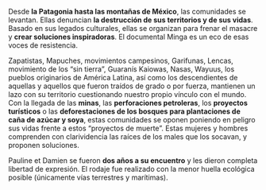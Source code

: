 Desde **la Patagonia hasta las montañas de México**, las comunidades se levantan. Ellas denuncian **la destrucción de sus territorios y de sus vidas**. Basado en sus legados culturales, ellas se organizan para frenar el masacre y **crear soluciones inspiradoras**. El documental Minga es un eco de esas voces de resistencia. 

Zapatistas, Mapuches, movimientos campesinos, Garifunas, Lencas, movimiento de los “sin tierra”, Guaranís Kaiowas, Nasas, Wayuus, los pueblos originarios de América Latina, así como los descendientes de aquellas y aquellos que fueron traídos de grado o por fuerza, mantienen un lazo con su territorio cuestionando nuestro propio vínculo con el mundo. Con la llegada de las **minas**, las **perforaciones petroleras**, los **proyectos turísticos** o las **deforestaciones de los bosques para plantaciones de caña de azúcar y soya**, estas comunidades se oponen poniendo en peligro sus vidas frente a estos “proyectos de muerte”. Estas mujeres y hombres comprenden con clarividencia las raíces de los males que los socavan, y proponen soluciones. 

Pauline et Damien se fueron **dos años a su encuentro** y les dieron completa libertad de expresión. El rodaje fue realizado con la menor huella ecológica posible (únicamente vías terrestres y marítimas).

